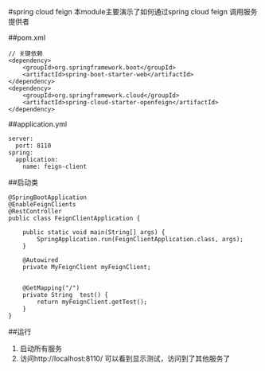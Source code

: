 
#spring cloud feign
本module主要演示了如何通过spring cloud feign  调用服务提供者


##pom.xml

``` 
// 关键依赖
<dependency>
    <groupId>org.springframework.boot</groupId>
    <artifactId>spring-boot-starter-web</artifactId>
</dependency>
<dependency>
    <groupId>org.springframework.cloud</groupId>
    <artifactId>spring-cloud-starter-openfeign</artifactId>
</dependency>
```

##application.yml
```
server:
  port: 8110
spring:
  application:
    name: feign-client
```
##启动类


```
@SpringBootApplication
@EnableFeignClients
@RestController
public class FeignClientApplication {

    public static void main(String[] args) {
        SpringApplication.run(FeignClientApplication.class, args);
    }

    @Autowired
    private MyFeignClient myFeignClient;


    @GetMapping("/")
    private String  test() {
        return myFeignClient.getTest();
    }
}

```


##运行
1.  启动所有服务
2.  访问http://localhost:8110/ 可以看到显示测试，访问到了其他服务了

